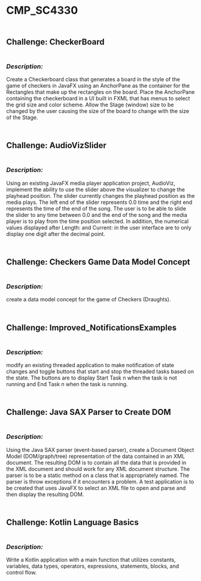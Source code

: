 # **CMP_SC4330**

## <br>Challenge: CheckerBoard
### <br>*Description:* 
Create a Checkerboard class that generates a board in the style of the game of checkers in JavaFX using an AnchorPane as the container for the Rectangles that make up the rectangles on the board. Place the AnchorPane containing the checkerboard in a UI built in FXML that has menus to select the grid size and color scheme. Allow the Stage (window) size to be changed by the user causing the size of the board to change with the size of the Stage.


## <br>Challenge: AudioVizSlider
### <br>*Description:* 
Using an existing JavaFX media player application project, AudioViz, implement the ability to use the slider above the visualizer to change the playhead position. The slider currently changes the playhead position as the media plays. The left end of the slider represents 0.0 time and the right end represents the time of the end of the song. The user is to be able to slide the slider to any time between 0.0 and the end of the song and the media player is to play from the time position selected. In addition, the numerical values displayed after Length: and Current: in the user interface are to only display one digit after the decimal point.


## <br>Challenge: Checkers Game Data Model Concept
### <br>*Description:* 
create a data model concept for the game of Checkers (Draughts).


## <br>Challenge: Improved_NotificationsExamples
### <br>*Description:* 
modify an existing threaded application to make notification of state changes and toggle buttons that start and stop the threaded tasks based on the state. The buttons are to display Start Task n when the task is not running and End Task n when the task is running.


## <br>Challenge: Java SAX Parser to Create DOM
### <br>*Description:* 
Using the Java SAX parser (event-based parser), create a Document Object Model (DOM/graph/tree) representation of the data contained in an XML document. The resulting DOM is to contain all the data that is provided in the XML document and should work for any XML document structure. The parser is to be a static method on a class that is appropriately named. The parser is throw exceptions if it encounters a problem. A test application is to be created that uses JavaFX to select an XML file to open and parse and then display the resulting DOM.


## <br>Challenge: Kotlin Language Basics
### <br>*Description:* 
Write a Kotlin application with a main function that utilizes constants, variables, data types, operators, expressions, statements, blocks, and control flow.
